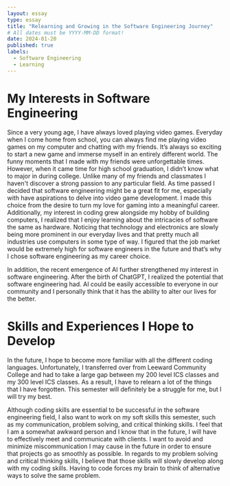 ```yaml
---
layout: essay
type: essay
title: "Relearning and Growing in the Software Engineering Journey"
# All dates must be YYYY-MM-DD format!
date: 2024-01-20
published: true
labels:
  - Software Engineering
  - Learning
---
```


# My Interests in Software Engineering

Since a very young age, I have always loved playing video games. Everyday when I come home from school, you can always find me playing video games on my computer and chatting with my friends. It’s always so exciting to start a new game and immerse myself in an entirely different world. The funny moments that I made with my friends were unforgettable times. However, when it came time for high school graduation, I didn’t know what to major in during college. Unlike many of my friends and classmates I haven't discover a strong passion to any particular field. As time passed I decided that software engineering might be a great fit for me, especially with have aspirations to delve into video game development. I made this choice from the desire to turn my love for gaming into a meaningful career. Additionally, my interest in coding grew alongside my hobby of building computers, I realized that I enjoy learning about the intricacies of software the same as hardware. Noticing that technology and electronics are slowly being more prominent in our everyday lives and that pretty much all industries use computers in some type of way. I figured that the job market would be extremely high for software engineers in the future and that’s why I chose software engineering as my career choice.

 In addition, the recent emergence of AI further strengthened my interest in software engineering. After the birth of ChatGPT, I realized the potential that software engineering had. AI could be easily accessible to everyone in our community and I personally think that it has the ability to alter our lives for the better. 

# Skills and Experiences I Hope to Develop

In the future, I hope to become more familiar with all the different coding languages. Unfortunately, I transferred over from Leeward Community College and had to take a large gap between my 200 level ICS classes and my 300 level ICS classes. As a result, I have to relearn a lot of the things that I have forgotten. This semester will definitely be a struggle for me, but I will try my best. 

Although coding skills are essential to be successful in the software engineering field, I also want to work on my soft skills this semester, such as my communication, problem solving, and critical thinking skills. I feel that I am a somewhat awkward person and I know that in the future, I will have to effectively meet and communicate with clients. I want to avoid and minimize miscommunication I may cause in the future in order to ensure that projects go as smoothly as possible.  In regards to my problem solving and critical thinking skills, I believe that those skills will slowly develop along with my coding skills. Having to code forces my brain to think of alternative ways to solve the same problem.
